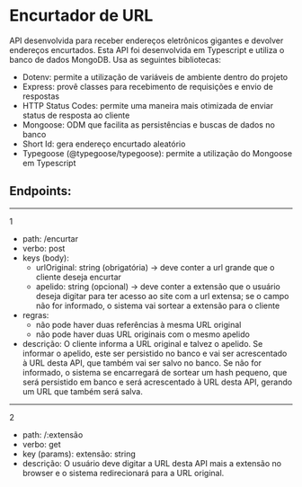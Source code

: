 # Encurtador de URL

API desenvolvida para receber endereços eletrônicos gigantes e devolver endereços encurtados.
Esta API foi desenvolvida em Typescript e utiliza o banco de dados MongoDB.
Usa as seguintes bibliotecas:
  * Dotenv: permite a utilização de variáveis de ambiente dentro do projeto
  * Express: provê classes para recebimento de requisições e envio de respostas
  * HTTP Status Codes: permite uma maneira mais otimizada de enviar status de resposta ao cliente
  * Mongoose: ODM que facilita as persistências e buscas de dados no banco
  * Short Id: gera endereço encurtado aleatório
  * Typegoose (@typegoose/typegoose): permite a utilização do Mongoose em Typescript<br>

## Endpoints:

<hr>

1
  * path: /encurtar
  * verbo: post
  * keys (body):
    * urlOriginal: string (obrigatória) -> deve conter a url grande que o cliente deseja encurtar
    * apelido: string (opcional) -> deve conter a extensão que o usuário deseja digitar para ter acesso ao site com a url extensa; se o campo não for informado, o sistema vai sortear a extensão para o cliente
  * regras:
    * não pode haver duas referências à mesma URL original
    * não pode haver duas URL originais com o mesmo apelido
  * descrição: O cliente informa a URL original e talvez o apelido. Se informar o apelido, este ser persistido no banco e vai ser acrescentado à URL desta API, que também vai ser salvo no banco. Se não for informado, o sistema se encarregará de sortear um hash pequeno, que será persistido em banco e será acrescentado à URL desta API, gerando um URL que também será salva.

  <hr>

2
  * path: /:extensão
  * verbo: get
  * key (params): extensão: string
  * descrição: O usuário deve digitar a URL desta API mais a extensão no browser e o sistema redirecionará para a URL original.
